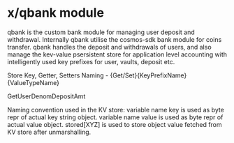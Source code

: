 # x/qbank module

qbank is the custom bank module for managing user deposit and withdrawal. Internally qbank utilise the cosmos-sdk bank module for coins transfer. qbank handles the deposit and withdrawals of users, and also manage the kev-value psersistent store for application level accounting with intelligently used key prefixes for user, vaults, deposit etc.

Store Key, Getter, Setters Naming -
{Get/Set}{KeyPrefixName}{ValueTypeName}

GetUserDenomDepositAmt

Naming convention used in the KV store:
variable name key is used as byte repr of actual key string object.
variable name value is used as byte repr of actual value object.
stored[XYZ] is used to store object value fetched from KV store after unmarshalling.
